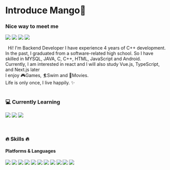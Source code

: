 
# Introduce Mango👋
### Nice way to meet me
<p>
  <a href="https://studying-mango.tistory.com/" target="_blank"><img src="https://img.shields.io/badge/Tech_Blog-DD0B78?style=flat&logo=GitHub%20Sponsors&logoColor=white"/></a>
  <a href="#" target="_blank"><img src="https://img.shields.io/badge/Notion-b4f5bd?style=flat&logo=Notion&logoColor=black"/></a>
  <a href="https://instagram.com/_mango__tango_" target="_blank"><img src="https://img.shields.io/badge/mango-E4405F?style=flat&logo=instagram&logoColor=white"/></a>
  <a href="mailto:gomyungjin0302@gmail.com" target="_blank"><img src="https://img.shields.io/badge/gomyungjin0302@gmail.com-blue?style=flat&logo=Gmail&logoColor=white"/></a>

</p>

<p>
&nbsp; Hi! I'm Backend Developer</b>
 I have experience 4 years of C++ development.<br/>   
 In the past, I graduated from a software-related high school. So I have skilled in MYSQL, JAVA, C, C++, HTML, JavaScript and Android.<br/>
 Currently, I am interested in react and I will also study Vue.js, TypeScript, and Next.js later<br/>
 I enjoy 🎮Games, 🏄Swim and 🎥Movies. <br/>
 Life is only once, I live happily. ✨ <br/><br/>
</p>

### 💻 Currently Learning
<p>
  <img src="https://img.shields.io/badge/React-white?style=flat&logo=React&logoColor=61DAFB"/>
  <img src="https://img.shields.io/badge/ReactNative-61DAFB?style=flat&logo=React&logoColor=black"/>
  <img src="https://img.shields.io/badge/TypeScript-3178C6?style=flat&logo=TypeScript&logoColor=white"/>
</p>

<br>

### 🔥 Skills 🔥
#### Platforms & Languages
<p>
  <img src="https://img.shields.io/badge/PYTHON-3776AB?style=flat&logo=python&logoColor=white"/>
  <img src="https://img.shields.io/badge/JAVA-FF7800?style=flat&logo=CoffeeScript&logoColor=white"/>
  <img src="https://img.shields.io/badge/C-A8B9CC?style=flat&logo=C&logoColor=white"/>
  <img src="https://img.shields.io/badge/C++-00599C?style=flat&logo=C&logoColor=white"/>
  <img src="https://img.shields.io/badge/Android-3DDC84?style=flat&logo=Android&logoColor=white"/>
  <img src="https://img.shields.io/badge/oracle-F80000?style=flat&logo=oracle&logoColor=white">
  <img src="https://img.shields.io/badge/MySQL-f1d8d9?style=flat&logo=MySQL&logoColor=4479A1"/>
  <img src="https://img.shields.io/badge/HTML5-E34F26?style=flat&logo=html5&logoColor=white"/>
  <img src="https://img.shields.io/badge/CSS3-F43059?style=flat&logo=css3&logoColor=white"/>
  <img src="https://img.shields.io/badge/Git-blue?style=flat&logo=Git&logoColor=F05032"/>
  
  <img src="https://img.shields.io/badge/github-181717?style=flat&logo=github&logoColor=white">
</p>


<!-- Not Yet-->
<!--
  <img src="https://img.shields.io/badge/Swift-FA7343?style=flat&logo=Swift&logoColor=white"/> 	
  <img src="https://img.shields.io/badge/Node.js-c2c5c5?style=flat&logo=Node.js&logoColor=339933"/>
  <img src="https://img.shields.io/badge/Bootstrap-yellow?style=flat&logo=Bootstrap&logoColor=7952B3"/>
  <img src="https://img.shields.io/badge/JavaScript-gray?style=flat&logo=JavaScript&logoColor=F7DF1E"/>

  <img src="https://img.shields.io/badge/TypeScript-3178C6?style=flat&logo=TypeScript&logoColor=white"/>
  <img src="https://img.shields.io/badge/Redux-pink?style=flat&logo=Redux&logoColor=764ABC"/>

  <img src="https://img.shields.io/badge/Scss-green?style=flat&logo=Sass&logoColor=CC6699"/>
  <img src="https://img.shields.io/badge/Node.js-c2c5c5?style=flat&logo=Node.js&logoColor=339933"/>
  <img src="https://img.shields.io/badge/Bootstrap-yellow?style=flat&logo=Bootstrap&logoColor=7952B3"/>


  <img src="https://img.shields.io/badge/Bitbucket-white?style=flat&logo=Bitbucket&logoColor=0052CC"/>
  <img src="https://img.shields.io/badge/Confluence-gray?style=flat&logo=Confluence&logoColor=172B4D"/>
  <img src="https://img.shields.io/badge/Jira-green?style=flat&logo=Jira&logoColor=0052CC"/>
  <img src="https://img.shields.io/badge/iOS-000000?style=flat&logo=iOS&logoColor=white"/>
  <img src="https://img.shields.io/badge/Flutter-02569B?style=flat&logo=Flutter&logoColor=white"/> 
  <img src="https://img.shields.io/badge/Swift-FA7343?style=flat&logo=Swift&logoColor=white"/>
-->


